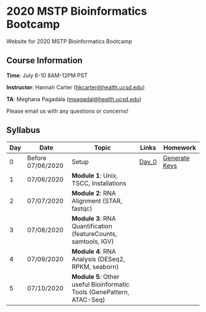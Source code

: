 # 2020 MSTP Bioinformatics Bootcamp
Website for 2020 MSTP Bioinformatics Bootcamp

## Course Information

**Time**: July 6-10 8AM-12PM PST

**Instructor**: Hannah Carter (hkcarter@health.ucsd.edu)

**TA**: Meghana Pagadala (mpagadal@health.ucsd.edu)

Please email us with any questions or concerns!


## Syllabus


| Day  | Date | Topic | Links | Homework |
| ------------- | ------------- |------------- |------------- |------------- |
| 0 | Before 07/06/2020  | Setup  | [Day_0](https://github.com/meghanasp21/2020-MSTP-Bioinformatics-Bootcamp/tree/master/Day_0) | [Generate Keys](https://github.com/meghanasp21/2020-MSTP-Bioinformatics-Bootcamp/tree/master/Day_0)| 
| 1  | 07/06/2020  | **Module 1**: Unix, TSCC, Installations  |   | | 
| 2  | 07/07/2020  | **Module 2**: RNA Alignment (STAR, fastqc)  |   | | 
| 3  | 07/08/2020  | **Module 3**: RNA Quantification (featureCounts, samtools, IGV)  |   | |
| 4  | 07/09/2020  | **Module 4**: RNA Analysis (DESeq2, RPKM, seaborn)  |   | |
| 5  | 07/10/2020  | **Module 5**: Other useful Bioinformatic Tools (GenePattern, ATAC-Seq)  |   | |

